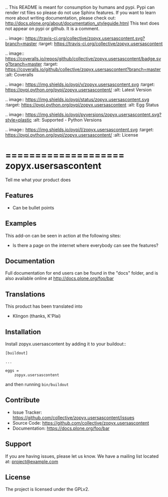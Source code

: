 .. This README is meant for consumption by humans and pypi. Pypi can render rst files so please do not use Sphinx features.
   If you want to learn more about writing documentation, please check out: http://docs.plone.org/about/documentation_styleguide.html
   This text does not appear on pypi or github. It is a comment.

.. image:: https://travis-ci.org/collective/zopyx.usersascontent.svg?branch=master
    :target: https://travis-ci.org/collective/zopyx.usersascontent

.. image:: https://coveralls.io/repos/github/collective/zopyx.usersascontent/badge.svg?branch=master
    :target: https://coveralls.io/github/collective/zopyx.usersascontent?branch=master
    :alt: Coveralls

.. image:: https://img.shields.io/pypi/v/zopyx.usersascontent.svg
    :target: https://pypi.python.org/pypi/zopyx.usersascontent/
    :alt: Latest Version

.. image:: https://img.shields.io/pypi/status/zopyx.usersascontent.svg
    :target: https://pypi.python.org/pypi/zopyx.usersascontent
    :alt: Egg Status

.. image:: https://img.shields.io/pypi/pyversions/zopyx.usersascontent.svg?style=plastic   :alt: Supported - Python Versions

.. image:: https://img.shields.io/pypi/l/zopyx.usersascontent.svg
    :target: https://pypi.python.org/pypi/zopyx.usersascontent/
    :alt: License


====================
zopyx.usersascontent
====================

Tell me what your product does

Features
--------

- Can be bullet points


Examples
--------

This add-on can be seen in action at the following sites:
- Is there a page on the internet where everybody can see the features?


Documentation
-------------

Full documentation for end users can be found in the "docs" folder, and is also available online at http://docs.plone.org/foo/bar


Translations
------------

This product has been translated into

- Klingon (thanks, K'Plai)


Installation
------------

Install zopyx.usersascontent by adding it to your buildout::

    [buildout]

    ...

    eggs =
        zopyx.usersascontent


and then running ``bin/buildout``


Contribute
----------

- Issue Tracker: https://github.com/collective/zopyx.usersascontent/issues
- Source Code: https://github.com/collective/zopyx.usersascontent
- Documentation: https://docs.plone.org/foo/bar


Support
-------

If you are having issues, please let us know.
We have a mailing list located at: project@example.com


License
-------

The project is licensed under the GPLv2.
